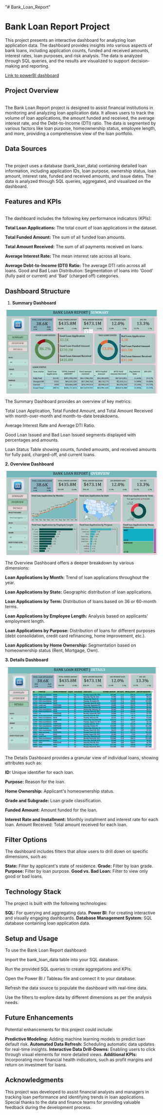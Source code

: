 "# Bank_Loan_Report" 

# Bank Loan Report Project
This project presents an interactive dashboard for analyzing loan application data. The dashboard provides insights into various aspects of bank loans, including application counts, funded and received amounts, interest rates, loan purposes, and risk analysis. The data is analyzed through SQL queries, and the results are visualized to support decision-making and reporting.


[Link to powerBI dashboard](https://app.powerbi.com/links/SD74Sak5j-?ctid=a8eec281-aaa3-4dae-ac9b-9a398b9215e7&pbi_source=linkShare) 


## Project Overview
<br>The Bank Loan Report project is designed to assist financial institutions in monitoring and analyzing loan application data. It allows users to track the volume of loan applications, the amount funded and received, the average interest rate, and the Debt-to-Income (DTI) ratio. The data is segmented by various factors like loan purpose, homeownership status, employee length, and more, providing a comprehensive view of the loan portfolio.
</br>

## Data Sources
<br>The project uses a database (bank_loan_data) containing detailed loan information, including application IDs, loan purpose, ownership status, loan amount, interest rate, funded and received amounts, and issue dates. The data is analyzed through SQL queries, aggregated, and visualized on the dashboard.
</br>

## Features and KPIs
<br>The dashboard includes the following key performance indicators (KPIs):</br>

**Total Loan Applications:** The total count of loan applications in the dataset.

**Total Funded Amount:** The sum of all funded loan amounts.

**Total Amount Received:** The sum of all payments received on loans.

**Average Interest Rate:** The mean interest rate across all loans.

**Average Debt-to-Income (DTI) Ratio:** The average DTI ratio across all loans.
Good and Bad Loan Distribution: Segmentation of loans into 'Good' (fully paid or current) and 'Bad' (charged off) categories.

## Dashboard Structure
1. **Summary Dashboard**

![Summary](Dashboard/SUMMARY.png)

The Summary Dashboard provides an overview of key metrics:

Total Loan Application, Total Funded Amount, and Total Amount Received with month-over-month and month-to-date breakdowns.

Average Interest Rate and Average DTI Ratio.

Good Loan Issued and Bad Loan Issued segments displayed with percentages and amounts.

Loan Status Table showing counts, funded amounts, and received amounts for fully paid, charged-off, and current loans.


**2. Overview Dashboard**

![Overview](Dashboard/OVERVIEW.png)

The Overview Dashboard offers a deeper breakdown by various dimensions:

**Loan Applications by Month:** Trend of loan applications throughout the year.

**Loan Applications by State:** Geographic distribution of loan applications.

**Loan Applications by Term:** Distribution of loans based on 36 or 60-month terms.

**Loan Applications by Employee Length:** Analysis based on applicants' employment length.

**Loan Applications by Purpose:** Distribution of loans for different purposes (debt consolidation, credit card refinancing, home improvement, etc.).

**Loan Applications by Home Ownership:** Segmentation based on homeownership status (Rent, Mortgage, Own).

**3. Details Dashboard**

![Details](Dashboard/DETAILS.png)

The Details Dashboard provides a granular view of individual loans, showing attributes such as:

**ID:** Unique identifier for each loan.

**Purpose:** Reason for the loan.

**Home Ownership:** Applicant's homeownership status.

**Grade and Subgrade:** Loan grade classification.

**Funded Amount:** Amount funded for the loan.

**Interest Rate and Installment:** Monthly installment and interest rate for each loan.
Amount Received: Total amount received for each loan.



## Filter Options

The dashboard includes filters that allow users to drill down on specific dimensions, such as:

**State:** Filter by applicant's state of residence.
**Grade:** Filter by loan grade.
**Purpose:** Filter by loan purpose.
**Good vs. Bad Loan:** Filter to view only good or bad loans.

## Technology Stack

The project is built with the following technologies:

**SQL:** For querying and aggregating data.
**Power BI**: For creating interactive and visually engaging dashboards.
**Database Management System:** SQL database containing loan application data.

## Setup and Usage

To use the Bank Loan Report dashboard:

Import the bank_loan_data table into your SQL database.

Run the provided SQL queries to create aggregations and KPIs.

Open the Power BI / Tableau file and connect it to your database.

Refresh the data source to populate the dashboard with real-time data.

Use the filters to explore data by different dimensions as per the analysis needs.

## Future Enhancements

Potential enhancements for this project could include:

**Predictive Modeling:** Adding machine learning models to predict loan default risk.
**Automated Data Refresh:** Scheduling automatic data updates for real-time insights.
**Interactive Data Drill-Downs:** Enabling users to click through visual elements for more detailed views.
**Additional KPIs:** Incorporating more financial health indicators, such as profit margins and return on investment for loans.

## Acknowledgments

This project was developed to assist financial analysts and managers in tracking loan performance and identifying trends in loan applications. Special thanks to the data and finance teams for providing valuable feedback during the development process.